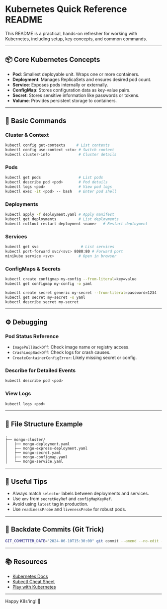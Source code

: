 # Kubernetes Quick Reference README

This README is a practical, hands-on refresher for working with Kubernetes, including setup, key concepts, and common commands.

---

## 📦 Core Kubernetes Concepts

* **Pod**: Smallest deployable unit. Wraps one or more containers.
* **Deployment**: Manages ReplicaSets and ensures desired pod count.
* **Service**: Exposes pods internally or externally.
* **ConfigMap**: Stores configuration data as key-value pairs.
* **Secret**: Stores sensitive information like passwords or tokens.
* **Volume**: Provides persistent storage to containers.

---

## 🔧 Basic Commands

### Cluster & Context

```bash
kubectl config get-contexts     # List contexts
kubectl config use-context <ctx> # Switch context
kubectl cluster-info             # Cluster details
```

### Pods

```bash
kubectl get pods                 # List pods
kubectl describe pod <pod>       # Pod details
kubectl logs <pod>               # View pod logs
kubectl exec -it <pod> -- bash   # Enter pod shell
```

### Deployments

```bash
kubectl apply -f deployment.yaml # Apply manifest
kubectl get deployments          # List deployments
kubectl rollout restart deployment <name>   # Restart deployment
```

### Services

```bash
kubectl get svc                   # List services
kubectl port-forward svc/<svc> 8080:80 # Forward port
minikube service <svc>           # Open in browser
```

### ConfigMaps & Secrets

```bash
kubectl create configmap my-config --from-literal=key=value
kubectl get configmap my-config -o yaml

kubectl create secret generic my-secret --from-literal=password=1234
kubectl get secret my-secret -o yaml
kubectl describe secret my-secret
```

---

## ⚙️ Debugging

### Pod Status Reference

* `ImagePullBackOff`: Check image name or registry access.
* `CrashLoopBackOff`: Check logs for crash causes.
* `CreateContainerConfigError`: Likely missing secret or config.

### Describe for Detailed Events

```bash
kubectl describe pod <pod>
```

### View Logs

```bash
kubectl logs <pod>
```

---

## 📁 File Structure Example

```text
.
├── mongo-cluster/
│   ├── mongo-deployment.yaml
│   ├── mongo-express-deployment.yaml
│   ├── mongo-secret.yaml
│   ├── mongo-configmap.yaml
│   └── mongo-service.yaml
```

---

## 🧪 Useful Tips

* Always match `selector` labels between deployments and services.
* Use `env` from `secretKeyRef` and `configMapKeyRef`.
* Avoid using `latest` tag in production.
* Use `readinessProbe` and `livenessProbe` for robust pods.

---

## 🔄 Backdate Commits (Git Trick)

```bash
GIT_COMMITTER_DATE="2024-06-10T15:30:00" git commit --amend --no-edit --date "2024-06-10T15:30:00"
```

---

## 📚 Resources

* [Kubernetes Docs](https://kubernetes.io/docs/)
* [Kubectl Cheat Sheet](https://kubernetes.io/docs/reference/kubectl/cheatsheet/)
* [Play with Kubernetes](https://labs.play-with-k8s.com/)

---

Happy K8s'ing! 🚀
